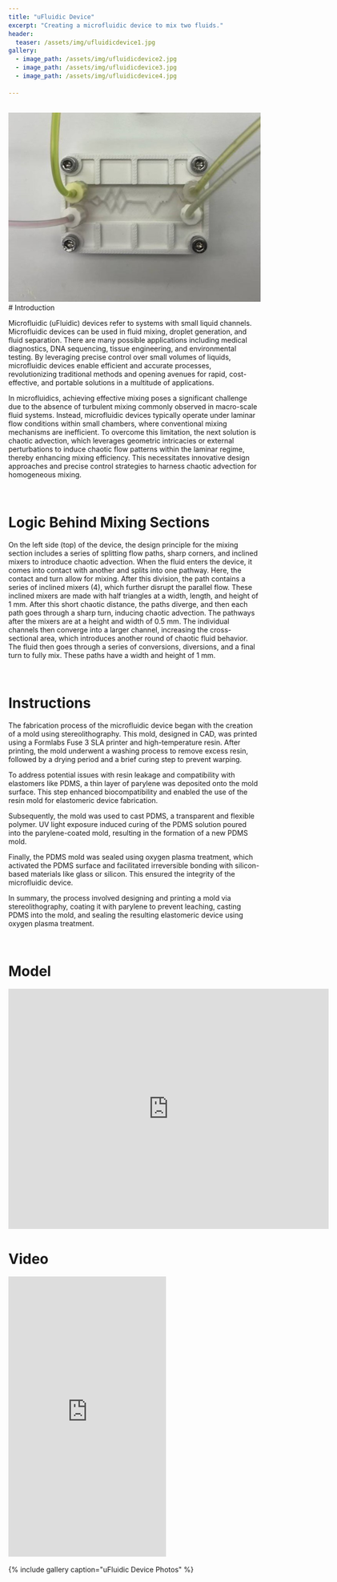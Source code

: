 ```yaml
---
title: "uFluidic Device"
excerpt: "Creating a microfluidic device to mix two fluids."
header:
  teaser: /assets/img/ufluidicdevice1.jpg
gallery:
  - image_path: /assets/img/ufluidicdevice2.jpg
  - image_path: /assets/img/ufluidicdevice3.jpg
  - image_path: /assets/img/ufluidicdevice4.jpg
   
---
```


<br>
<img src="/assets/img/ufluidicdevice1.jpg">

<br>
# Introduction

Microfluidic (uFluidic) devices refer to systems with small liquid channels. Microfluidic devices can be used in fluid mixing, droplet generation, and fluid separation. There are many possible applications including medical diagnostics, DNA sequencing, tissue engineering, and
environmental testing. By leveraging precise control over small volumes of liquids, microfluidic devices enable efficient and accurate processes, revolutionizing traditional methods and opening avenues for rapid, cost-effective, and portable solutions in a multitude of applications.

In microfluidics, achieving effective mixing poses a significant challenge due to the absence of turbulent mixing commonly observed in macro-scale fluid systems. Instead, microfluidic devices typically operate under laminar flow conditions within small chambers, where conventional mixing mechanisms are inefficient. To overcome this limitation, the next solution is chaotic advection, which leverages geometric intricacies or external perturbations to induce chaotic flow patterns within the laminar regime, thereby enhancing mixing efficiency. This necessitates innovative design approaches and precise control strategies to harness chaotic advection for homogeneous mixing.


<br>

# Logic Behind Mixing Sections

On the left side (top) of the device, the design principle for the mixing section includes a series of splitting flow paths, sharp corners, and inclined mixers to introduce chaotic advection. When the fluid enters the device, it comes into contact with another and splits into one pathway. Here, the contact and turn allow for mixing. After this division, the path contains a series of inclined mixers (4), which further disrupt the parallel flow. These inclined mixers are made with half triangles at a width, length, and height of 1 mm. After this short chaotic distance, the paths diverge, and then each path goes through a sharp turn, inducing chaotic advection. The pathways after the mixers are at a height and width of 0.5 mm. The individual channels then converge into a larger channel, increasing the cross-sectional area, which introduces another round of chaotic fluid behavior. The fluid then goes through a series of conversions, diversions, and a final turn to fully mix. These paths have a width and height of 1 mm.

<br>

# Instructions

The fabrication process of the microfluidic device began with the creation of a mold using stereolithography. This mold, designed in CAD, was printed using a Formlabs Fuse 3 SLA printer and high-temperature resin. After printing, the mold underwent a washing process to remove excess resin, followed by a drying period and a brief curing step to prevent warping.

To address potential issues with resin leakage and compatibility with elastomers like PDMS, a thin layer of parylene was deposited onto the mold surface. This step enhanced biocompatibility and enabled the use of the resin mold for elastomeric device fabrication.

Subsequently, the mold was used to cast PDMS, a transparent and flexible polymer. UV light exposure induced curing of the PDMS solution poured into the parylene-coated mold, resulting in the formation of a new PDMS mold.

Finally, the PDMS mold was sealed using oxygen plasma treatment, which activated the PDMS surface and facilitated irreversible bonding with silicon-based materials like glass or silicon. This ensured the integrity of the microfluidic device.

In summary, the process involved designing and printing a mold via stereolithography, coating it with parylene to prevent leaching, casting PDMS into the mold, and sealing the resulting elastomeric device using oxygen plasma treatment.

<br>

# Model

<iframe src="https://vanderbilt643.autodesk360.com/shares/public/SH512d4QTec90decfa6e0362c82f4acd0594?mode=embed" width="640" height="480" allowfullscreen="true" webkitallowfullscreen="true" mozallowfullscreen="true"  frameborder="0"></iframe>

<br>

# Video
<iframe width="315" height="560"
src="https://www.youtube.com/embed/7zwTe8fBs40"
title="YouTube video player"
frameborder="0"
allow="accelerometer; autoplay; clipboard-write; encrypted-media; gyroscope; picture-in-picture; web-share"
allowfullscreen></iframe>

<br>


{% include gallery caption="uFluidic Device Photos" %}
